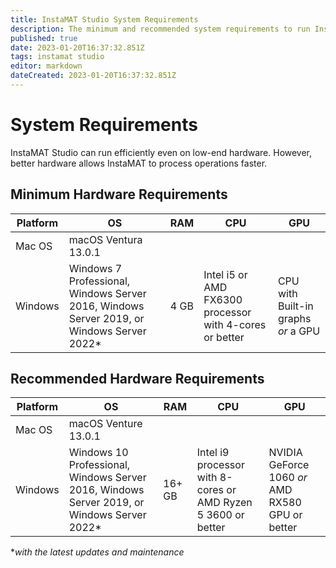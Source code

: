 ```yaml
---
title: InstaMAT Studio System Requirements
description: The minimum and recommended system requirements to run InstaMAT Studio.
published: true
date: 2023-01-20T16:37:32.851Z
tags: instamat studio
editor: markdown
dateCreated: 2023-01-20T16:37:32.851Z
---
```


# System Requirements

InstaMAT Studio can run efficiently even on low-end hardware. However, better hardware allows InstaMAT to process operations faster. 

## Minimum Hardware Requirements

| Platform | OS | RAM | CPU | GPU |
| --- |--- | --- | --- | --- |
| Mac OS | macOS Ventura 13.0.1 |
| Windows | Windows 7 Professional, Windows Server 2016, Windows Server 2019, or Windows Server 2022* | 4 GB | Intel i5 or AMD FX6300 processor with 4-cores or better | CPU with Built-in graphs *or* a GPU

## Recommended Hardware Requirements

| Platform | OS | RAM | CPU | GPU |
| --- |--- | --- | --- | ---
| Mac OS | macOS Venture 13.0.1 |
| Windows | Windows 10 Professional, Windows Server 2016, Windows Server 2019, or Windows Server 2022* | 16+ GB | Intel i9 processor with 8-cores or AMD Ryzen 5 3600 or better | NVIDIA GeForce 1060 *or* AMD RX580 GPU or better

**with the latest updates and maintenance*